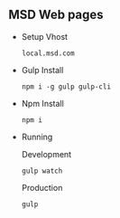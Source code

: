 ## MSD Web pages

- Setup Vhost

    ```
    local.msd.com
    ```

- Gulp Install
    ```
    npm i -g gulp gulp-cli
    ```

- Npm Install

    ```
    npm i
    ```

- Running

    Development
    ```
    gulp watch
    ```

    Production
    ```
    gulp
    ```
